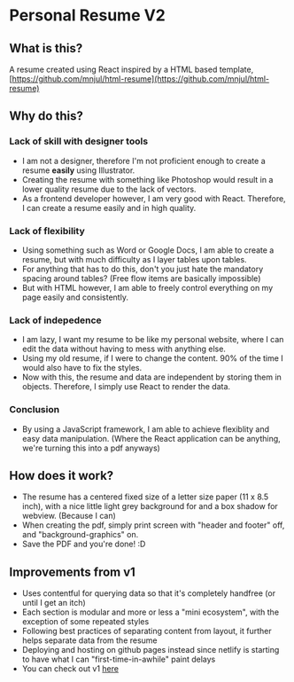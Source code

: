 # Personal Resume V2

## What is this?
A resume created using React inspired by a HTML based template, [https://github.com/mnjul/html-resume](https://github.com/mnjul/html-resume)

## Why do this?
### Lack of skill with designer tools
  - I am not a designer, therefore I'm not proficient enough to create a resume **easily** using Illustrator.
  - Creating the resume with something like Photoshop would result in a lower quality resume due to the lack of vectors.
  - As a frontend developer however, I am very good with React. Therefore, I can create a resume easily and in high quality.
### Lack of flexibility
  - Using something such as Word or Google Docs, I am able to create a resume, but with much difficulty as I layer tables upon tables.
  - For anything that has to do this, don't you just hate the mandatory spacing around tables? (Free flow items are basically impossible)
  - But with HTML however, I am able to freely control everything on my page easily and consistently.
### Lack of indepedence
  - I am lazy, I want my resume to be like my personal website, where I can edit the data without having to mess with anything else.
  - Using my old resume, if I were to change the content. 90% of the time I would also have to fix the styles.
  - Now with this, the resume and data are independent by storing them in objects. Therefore, I simply use React to render the data.

### Conclusion
 - By using a JavaScript framework, I am able to achieve flexiblity and easy data manipulation. (Where the React application
 can be anything, we're turning this into a pdf anyways)
 
## How does it work?
 - The resume has a centered fixed size of a letter size paper (11 x 8.5 inch), with a nice little light
 grey background for <html> and a box shadow for webview. (Because I can)
 - When creating the pdf, simply print screen with "header and footer" off, and "background-graphics" on.
 - Save the PDF and you're done! :D

## Improvements from v1
 - Uses contentful for querying data so that it's completely handfree (or until I get an itch)
 - Each section is modular and more or less a "mini ecosystem", with the exception of some repeated styles
 - Following best practices of separating content from layout, it further helps separate data from the resume
 - Deploying and hosting on github pages instead since netlify is starting to have what I can "first-time-in-awhile" paint delays
 - You can check out v1 [here](https://github.com/fpunny/resume)
